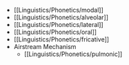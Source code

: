 - [[Linguistics/Phonetics/modal]]
- [[Linguistics/Phonetics/alveolar]]
- [[Linguistics/Phonetics/lateral]]
- [[Linguistics/Phonetics/oral]]
- [[Linguistics/Phonetics/fricative]]
- Airstream Mechanism
	- [[Linguistics/Phonetics/pulmonic]]
